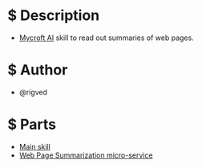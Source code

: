 # $ Description
* [Mycroft AI](https://mycroft.ai/) skill to read out summaries of web pages.

# $ Author
* @rigved

# $ Parts
* [Main skill](https://github.com/rigved/webpage-summarizer-skill)
* [Web Page Summarization micro-service](https://github.com/rigved/webpage-summarizer-skill/tree/master/apiv1)
